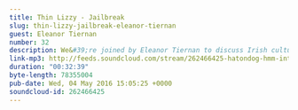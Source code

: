 ```yaml
---
title: Thin Lizzy - Jailbreak
slug: thin-lizzy-jailbreak-eleanor-tiernan
guest: Eleanor Tiernan
number: 32
description: We&#39;re joined by Eleanor Tiernan to discuss Irish cultural icons Thin Lizzy and their hit album &quot;Jailbreak&quot;. Who are these &quot;boys&quot;? Is it a good thing that they&#39;re back in town? When will the health and safety executive close down Dino&#39;s Grill ?
link-mp3: http://feeds.soundcloud.com/stream/262466425-hatondog-hmm-interesting-choice-ep-32-thin-lizzy-jailbreak.mp3
duration: "00:32:39"
byte-length: 78355004
pub-date: Wed, 04 May 2016 15:05:25 +0000
soundcloud-id: 262466425
---
```

